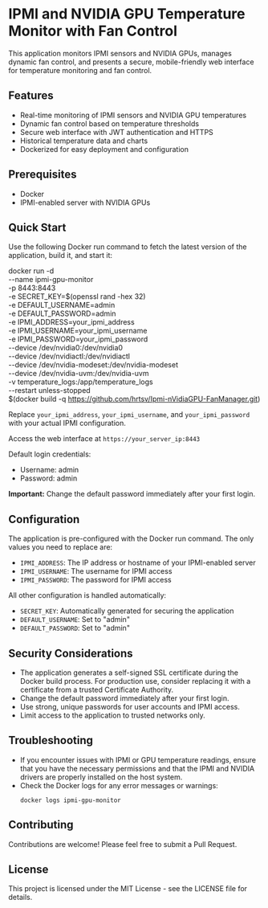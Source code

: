 # IPMI and NVIDIA GPU Temperature Monitor with Fan Control

This application monitors IPMI sensors and NVIDIA GPUs, manages dynamic fan control, and presents a secure, mobile-friendly web interface for temperature monitoring and fan control.

## Features

- Real-time monitoring of IPMI sensors and NVIDIA GPU temperatures
- Dynamic fan control based on temperature thresholds
- Secure web interface with JWT authentication and HTTPS
- Historical temperature data and charts
- Dockerized for easy deployment and configuration

## Prerequisites

- Docker
- IPMI-enabled server with NVIDIA GPUs

## Quick Start

Use the following Docker run command to fetch the latest version of the application, build it, and start it:

docker run -d \
  --name ipmi-gpu-monitor \
  -p 8443:8443 \
  -e SECRET_KEY=$(openssl rand -hex 32) \
  -e DEFAULT_USERNAME=admin \
  -e DEFAULT_PASSWORD=admin \
  -e IPMI_ADDRESS=your_ipmi_address \
  -e IPMI_USERNAME=your_ipmi_username \
  -e IPMI_PASSWORD=your_ipmi_password \
  --device /dev/nvidia0:/dev/nvidia0 \
  --device /dev/nvidiactl:/dev/nvidiactl \
  --device /dev/nvidia-modeset:/dev/nvidia-modeset \
  --device /dev/nvidia-uvm:/dev/nvidia-uvm \
  -v temperature_logs:/app/temperature_logs \
  --restart unless-stopped \
  $(docker build -q https://github.com/hrtsv/Ipmi-nVidiaGPU-FanManager.git)

Replace `your_ipmi_address`, `your_ipmi_username`, and `your_ipmi_password` with your actual IPMI configuration.

Access the web interface at `https://your_server_ip:8443`

Default login credentials:
- Username: admin
- Password: admin

**Important:** Change the default password immediately after your first login.

## Configuration

The application is pre-configured with the Docker run command. The only values you need to replace are:

- `IPMI_ADDRESS`: The IP address or hostname of your IPMI-enabled server
- `IPMI_USERNAME`: The username for IPMI access
- `IPMI_PASSWORD`: The password for IPMI access

All other configuration is handled automatically:
- `SECRET_KEY`: Automatically generated for securing the application
- `DEFAULT_USERNAME`: Set to "admin"
- `DEFAULT_PASSWORD`: Set to "admin"

## Security Considerations

- The application generates a self-signed SSL certificate during the Docker build process. For production use, consider replacing it with a certificate from a trusted Certificate Authority.
- Change the default password immediately after your first login.
- Use strong, unique passwords for user accounts and IPMI access.
- Limit access to the application to trusted networks only.

## Troubleshooting

- If you encounter issues with IPMI or GPU temperature readings, ensure that you have the necessary permissions and that the IPMI and NVIDIA drivers are properly installed on the host system.
- Check the Docker logs for any error messages or warnings:
  ```
  docker logs ipmi-gpu-monitor
  ```

## Contributing

Contributions are welcome! Please feel free to submit a Pull Request.

## License

This project is licensed under the MIT License - see the LICENSE file for details.
